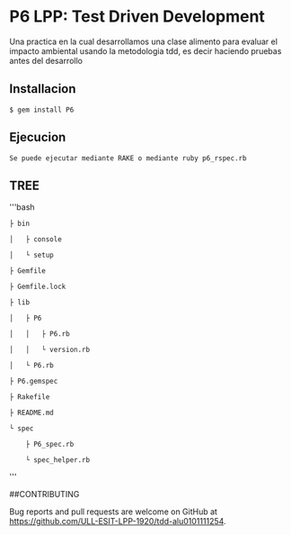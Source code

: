 # P6 LPP: Test Driven Development

Una practica en la cual desarrollamos una clase alimento para evaluar el impacto ambiental usando la metodologia tdd, es decir haciendo pruebas antes del desarrollo

## Installacion


    $ gem install P6

## Ejecucion
	Se puede ejecutar mediante RAKE o mediante ruby p6_rspec.rb

## TREE
'''bash

    ├ bin

    │   ├ console

    │   └ setup

    ├ Gemfile

    ├ Gemfile.lock

    ├ lib

    │   ├ P6

    │   │   ├ P6.rb

    │   │   └ version.rb

    │   └ P6.rb

    ├ P6.gemspec

    ├ Rakefile

    ├ README.md

    └ spec

        ├ P6_spec.rb

        └ spec_helper.rb
'''

##CONTRIBUTING

Bug reports and pull requests are welcome on GitHub at https://github.com/ULL-ESIT-LPP-1920/tdd-alu0101111254.
